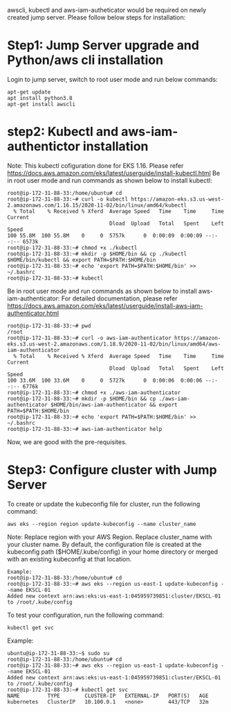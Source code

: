 awscli, kubectl and aws-iam-autheticator would be required on newly created jump server. Please follow below steps for installation:

Step1: Jump Server upgrade and Python/aws cli installation
==========================================================

Login to jump server, switch to root user mode and run below commands:
```
apt-get update
apt install python3.8 
apt-get install awscli 
```
step2: Kubectl and aws-iam-authentictor installation
====================================================
Note: This kubectl cofiguration done for EKS 1.16. Please refer https://docs.aws.amazon.com/eks/latest/userguide/install-kubectl.html
Be in root user mode and run commands as shown below to install kubectl:
```
root@ip-172-31-88-33:/home/ubuntu# cd
root@ip-172-31-88-33:~# curl -o kubectl https://amazon-eks.s3.us-west-2.amazonaws.com/1.16.15/2020-11-02/bin/linux/amd64/kubectl
  % Total    % Received % Xferd  Average Speed   Time    Time     Time  Current
                                 Dload  Upload   Total   Spent    Left  Speed
100 55.8M  100 55.8M    0     0  5757k      0  0:00:09  0:00:09 --:--:-- 6573k
root@ip-172-31-88-33:~# chmod +x ./kubectl
root@ip-172-31-88-33:~# mkdir -p $HOME/bin && cp ./kubectl $HOME/bin/kubectl && export PATH=$PATH:$HOME/bin
root@ip-172-31-88-33:~# echo 'export PATH=$PATH:$HOME/bin' >> ~/.bashrc
root@ip-172-31-88-33:~# kubectl
```
Be in root user mode and run commands as shown below to install aws-iam-authenticator:
For detailed documentation, please refer https://docs.aws.amazon.com/eks/latest/userguide/install-aws-iam-authenticator.html
```
root@ip-172-31-88-33:~# pwd
/root
root@ip-172-31-88-33:~# curl -o aws-iam-authenticator https://amazon-eks.s3.us-west-2.amazonaws.com/1.18.9/2020-11-02/bin/linux/amd64/aws-iam-authenticator
  % Total    % Received % Xferd  Average Speed   Time    Time     Time  Current
                                 Dload  Upload   Total   Spent    Left  Speed
100 33.6M  100 33.6M    0     0  5727k      0  0:00:06  0:00:06 --:--:-- 6776k
root@ip-172-31-88-33:~# chmod +x ./aws-iam-authenticator
root@ip-172-31-88-33:~# mkdir -p $HOME/bin && cp ./aws-iam-authenticator $HOME/bin/aws-iam-authenticator && export PATH=$PATH:$HOME/bin
root@ip-172-31-88-33:~# echo 'export PATH=$PATH:$HOME/bin' >> ~/.bashrc
root@ip-172-31-88-33:~# aws-iam-authenticator help
```

Now, we are good with the pre-requisites.

Step3: Configure cluster with Jump Server
==============================================
To create or update the kubeconfig file for cluster, run the following command:

```
aws eks --region region update-kubeconfig --name cluster_name
```
Note: Replace region with your AWS Region. Replace cluster_name with your cluster name. By default, the configuration file is created at the kubeconfig path ($HOME/.kube/config) in your home directory or merged with an existing kubeconfig at that location. 
```
Example:
root@ip-172-31-88-33:/home/ubuntu# cd
root@ip-172-31-88-33:~# aws eks --region us-east-1 update-kubeconfig --name EKSCL-01
Added new context arn:aws:eks:us-east-1:045959739851:cluster/EKSCL-01 to /root/.kube/config
```
To test your configuration, run the following command:
```
kubectl get svc
```
Example:
```
ubuntu@ip-172-31-88-33:~$ sudo su
root@ip-172-31-88-33:/home/ubuntu# cd
root@ip-172-31-88-33:~# aws eks --region us-east-1 update-kubeconfig --name EKSCL-01
Added new context arn:aws:eks:us-east-1:045959739851:cluster/EKSCL-01 to /root/.kube/config
root@ip-172-31-88-33:~# kubectl get svc
NAME         TYPE        CLUSTER-IP   EXTERNAL-IP   PORT(S)   AGE
kubernetes   ClusterIP   10.100.0.1   <none>        443/TCP   32m
```
 
